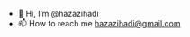 - 👋 Hi, I’m @hazazihadi
- 📫 How to reach me hazazihadi@gmail.com

<!---
hazazihadi/hazazihadi is a ✨ special ✨ repository because its `README.md` (this file) appears on your GitHub profile.
You can click the Preview link to take a look at your changes.
--->
